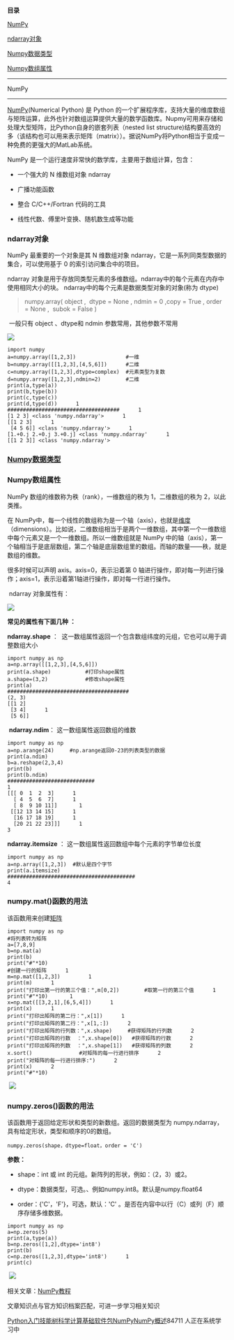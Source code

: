 **目录**

[NumPy](#t0)

[ndarray对象](#t1)

[Numpy数据类型](#t2)

[Numpy数组属性](#t3)

* * *

NumPy
-----

[NumPy](https://so.csdn.net/so/search?q=NumPy&spm=1001.2101.3001.7020)(Numerical Python) 是 Python 的一个扩展程序库，支持大量的维度数组与矩阵运算，此外也针对数组运算提供大量的数学函数库。Nupmy可用来存储和处理大型矩阵，比Python自身的嵌套列表（nested list structure)结构要高效的多（该结构也可以用来表示矩阵（matrix））。据说NumPy将Python相当于变成一种免费的更强大的MatLab系统。

NumPy 是一个运行速度非常快的数学库，主要用于数组计算，包含：

*   一个强大的 N 维数组对象 ndarray
*   广播功能函数
*   整合 C/C++/Fortran 代码的工具
*   线性代数、傅里叶变换、随机数生成等功能

### ndarray对象

NumPy 最重要的一个对象是其 N 维数组对象 ndarray，它是一系列同类型数据的集合，可以使用基于 0 的索引访问集合中的项目。

ndarray 对象是用于存放同类型元素的多维数组。ndarray中的每个元素在内存中使用相同大小的块。 ndarray中的每个元素是数据类型对象的对象(称为 dtype)

> numpy.array( object ,  dtype = None , ndmin = 0 ,copy = True , order = None ,  subok = False )

 一般只有 object 、dtype和 ndmin 参数常用，其他参数不常用 

![](https://img-blog.csdnimg.cn/20181105142135974.png?x-oss-process=image/watermark,type_ZmFuZ3poZW5naGVpdGk,shadow_10,text_aHR0cHM6Ly9ibG9nLmNzZG4ubmV0L3FxXzM2MTE5MTky,size_16,color_FFFFFF,t_70)

```
import numpy      
a=numpy.array([1,2,3])                #一维      
b=numpy.array([[1,2,3],[4,5,6]])      #二维      
c=numpy.array([1,2,3],dtype=complex)  #元素类型为复数      
d=numpy.array([1,2,3],ndmin=2)        #二维      
print(a,type(a))      
print(b,type(b))      
print(c,type(c))      
print(d,type(d))      1
####################################      1
[1 2 3] <class 'numpy.ndarray'>      1
[[1 2 3]      1
 [4 5 6]] <class 'numpy.ndarray'>      1
[1.+0.j 2.+0.j 3.+0.j] <class 'numpy.ndarray'      1
[[1 2 3]] <class 'numpy.ndarray'>
```


### [Numpy数据类型](http://www.runoob.com/numpy/numpy-dtype.html)

### Numpy数组属性

NumPy 数组的维数称为秩（rank），一维数组的秩为 1，二维数组的秩为 2，以此类推。

在 NumPy中，每一个线性的数组称为是一个轴（axis），也就是[维度](https://so.csdn.net/so/search?q=%E7%BB%B4%E5%BA%A6&spm=1001.2101.3001.7020)（dimensions）。比如说，二维数组相当于是两个一维数组，其中第一个一维数组中每个元素又是一个一维数组。所以一维数组就是 NumPy 中的轴（axis），第一个轴相当于是底层数组，第二个轴是底层数组里的数组。而轴的数量——秩，就是数组的维数。

很多时候可以声明 axis。axis=0，表示沿着第 0 轴进行操作，即对每一列进行操作；axis=1，表示沿着第1轴进行操作，即对每一行进行操作。

 ndarray 对象属性有：

![](https://img-blog.csdnimg.cn/20181105142400357.png?x-oss-process=image/watermark,type_ZmFuZ3poZW5naGVpdGk,shadow_10,text_aHR0cHM6Ly9ibG9nLmNzZG4ubmV0L3FxXzM2MTE5MTky,size_16,color_FFFFFF,t_70)

**常见的属性有下面几种 ：**

**ndarray.shape** ：  这一数组属性返回一个包含数组纬度的元组，它也可以用于调整数组大小 

```
import numpy as np      
a=np.array([[1,2,3],[4,5,6]])      
print(a.shape)           #打印shape属性      
a.shape=(3,2)            #修改shape属性      
print(a)      
#######################################      
(2, 3)      
[[1 2]      
 [3 4]      1
 [5 6]]
```


 **ndarray.ndim**： 这一数组属性返回数组的维数

```
import numpy as np      
a=np.arange(24)     #np.arange返回0-23的列表类型的数据      
print(a.ndim)      
b=a.reshape(2,3,4)      
print(b)      
print(b.ndim)      
############################      
1      
[[[ 0  1  2  3]      1
  [ 4  5  6  7]      1
  [ 8  9 10 11]]       1
 [[12 13 14 15]      1
  [16 17 18 19]      1
  [20 21 22 23]]]      1
3
```


**ndarray.itemsize** ： 这一数组属性返回数组中每个元素的字节单位长度

```
import numpy as np      
a=np.array([1,2,3])  #默认是四个字节      
print(a.itemsize)      
#########################################      
4
```


### numpy.mat()函数的用法 

该函数用来创建[矩阵](https://so.csdn.net/so/search?q=%E7%9F%A9%E9%98%B5&spm=1001.2101.3001.7020)

```
import numpy as np       
#将列表转为矩阵      
a=[7,8,9]      
b=np.mat(a)      
print(b)      
print("#"*10)       
#创建一行的矩阵      1
m=np.mat([1,2,3])         1
print(m)      1
print("打印出第一行的第三个值：",m[0,2])  		#取第一行的第三个值      1
print("#"*10)       1
x=np.mat([[3,2,1],[6,5,4]])      1
print(x)      1
print("打印出矩阵的第二行：",x[1])      1
print("打印出矩阵的第二行：",x[1,:])      2
print("打印出矩阵的行列数：",x.shape)  	#获得矩阵的行列数      2
print("打印出矩阵的行数  ：",x.shape[0])   #获得矩阵的行数      2
print("打印出矩阵的列数  ：",x.shape[1])   #获得矩阵的列数      2
x.sort()               #对矩阵的每一行进行排序      2
print("对矩阵的每一行进行排序:")      2
print(x)      2
print("#"*10)
```


 ![](https://img-blog.csdnimg.cn/2020092713431549.png?x-oss-process=image/watermark,type_ZmFuZ3poZW5naGVpdGk,shadow_10,text_aHR0cHM6Ly9ibG9nLmNzZG4ubmV0L3FxXzM2MTE5MTky,size_16,color_FFFFFF,t_70)

### numpy.zeros()函数的用法 

该函数用于返回给定形状和类型的新数组。返回的数据类型为 numpy.ndarray，具有给定形状，类型和顺序的0的数组。

```
numpy.zeros(shape，dtype=float，order = 'C')
```


**参数：**

*   shape：int 或 int 的元组。新阵列的形状，例如：（2，3）或2。
*   dtype：数据类型，可选。、例如numpy.int8。默认是numpy.float64
*   order：{'C'，'F'}，可选，默认：'C' 。是否在内容中以行（C）或列（F）顺序存储多维数据。

```
import numpy as np       
a=np.zeros(5)      
print(a,type(a))       
b=np.zeros([1,2],dtype='int8')      
print(b)       
c=np.zeros([1,2,3],dtype='int8')      1
print(c)
```


 ![](https://img-blog.csdnimg.cn/20200927140043680.png)

相关文章：[NumPy教程](http://www.runoob.com/numpy/numpy-tutorial.html)

文章知识点与官方知识档案匹配，可进一步学习相关知识

[Python入门技能树](https://edu.csdn.net/skill/python/python-3-195)[科学计算基础软件包NumPy](https://edu.csdn.net/skill/python/python-3-195)[NumPy概述](https://edu.csdn.net/skill/python/python-3-195)84711 人正在系统学习中